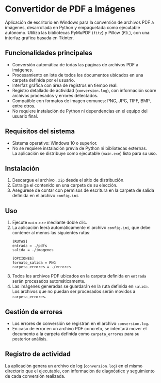 # Convertidor de PDF a Imágenes

Aplicación de escritorio en Windows para la conversión de archivos PDF a imágenes, desarrollada en Python y empaquetada como ejecutable autónomo. Utiliza las bibliotecas PyMuPDF (`fitz`) y Pillow (`PIL`), con una interfaz gráfica basada en Tkinter.

## Funcionalidades principales

- Conversión automática de todas las páginas de archivos PDF a imágenes.
- Procesamiento en lote de todos los documentos ubicados en una carpeta definida por el usuario.
- Interfaz gráfica con área de registros en tiempo real.
- Registro detallado de actividad (`conversion.log`), con información sobre archivos procesados y errores detectados.
- Compatible con formatos de imagen comunes: PNG, JPG, TIFF, BMP, entre otros.
- No requiere instalación de Python ni dependencias en el equipo del usuario final.

## Requisitos del sistema

- Sistema operativo: Windows 10 o superior.
- No se requiere instalación previa de Python ni bibliotecas externas.  
  La aplicación se distribuye como ejecutable (`main.exe`) listo para su uso.

## Instalación

1. Descargue el archivo `.zip` desde el sitio de distribución.
2. Extraiga el contenido en una carpeta de su elección.
3. Asegúrese de contar con permisos de escritura en la carpeta de salida definida en el archivo `config.ini`.

## Uso

1. Ejecute `main.exe` mediante doble clic.
2. La aplicación leerá automáticamente el archivo `config.ini`, que debe contener al menos las siguientes rutas:
   ```
   [RUTAS]
   entrada = ./pdfs
   salida = ./imagenes

   [OPCIONES]
   formato_salida = PNG
   carpeta_errores = ./errores
   ```
3. Todos los archivos PDF ubicados en la carpeta definida en `entrada` serán procesados automáticamente.
4. Las imágenes generadas se guardarán en la ruta definida en `salida`.  
   Los archivos que no puedan ser procesados serán movidos a `carpeta_errores`.

## Gestión de errores

- Los errores de conversión se registran en el archivo `conversion.log`.
- En caso de error en un archivo PDF concreto, se intentará mover el documento a la carpeta definida como `carpeta_errores` para su posterior análisis.

## Registro de actividad

La aplicación genera un archivo de log (`conversion.log`) en el mismo directorio que el ejecutable, con información de diagnóstico y seguimiento de cada conversión realizada.
